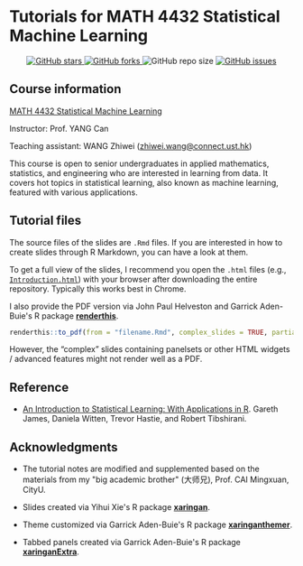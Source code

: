 # Tutorials for MATH 4432 Statistical Machine Learning

<!-- metrics -->
<p align="center">
 <a href="https://github.com/statwangz/MATH-4432-Statistical-Machine-Learning/stargazers">
  <img alt="GitHub stars" src="https://img.shields.io/github/stars/statwangz/MATH-4432-Statistical-Machine-Learning">
 </a>
 <a href="https://github.com/statwangz/MATH-4432-Statistical-Machine-Learning/network">
  <img alt="GitHub forks" src="https://img.shields.io/github/forks/statwangz/MATH-4432-Statistical-Machine-Learning">
 </a>
 <img alt="GitHub repo size" src="https://img.shields.io/github/repo-size/statwangz/MATH-4432-Statistical-Machine-Learning">
 <a href="https://github.com/statwangz/MATH-4432-Statistical-Machine-Learning/issues">
  <img alt="GitHub issues" src="https://img.shields.io/github/issues/statwangz/MATH-4432-Statistical-Machine-Learning">
 </a>
</p>

## Course information

[MATH 4432 Statistical Machine Learning](https://sites.google.com/site/eeyangc/teaching/math-4432-statistical-machine-learning)
 
Instructor: Prof. YANG Can

Teaching assistant: WANG Zhiwei (<zhiwei.wang@connect.ust.hk>)

This course is open to senior undergraduates in applied mathematics, statistics, and engineering who are interested in learning from data.
It covers hot topics in statistical learning, also known as machine learning, featured with various applications.

## Tutorial files

The source files of the slides are `.Rmd` files.
If you are interested in how to create slides through R Markdown, you can have a look at them.

To get a full view of the slides, I recommend you open the `.html` files (e.g., [`Introduction.html`](https://github.com/statwangz/MATH-4432-Statistical-Machine-Learning/blob/main/T01%20A%20brief%20introduction%20to%20R/Introduction.html)) with your browser after downloading the entire repository.
Typically this works best in Chrome.

I also provide the PDF version via John Paul Helveston and Garrick Aden-Buie's R package [**renderthis**](https://github.com/jhelvy/renderthis).
```r
renderthis::to_pdf(from = "filename.Rmd", complex_slides = TRUE, partial_slides = FALSE)
```
However, the “complex” slides containing panelsets or other HTML widgets / advanced features might not render well as a PDF.

## Reference

- [An Introduction to Statistical Learning: With Applications in R](https://www.statlearning.com/). Gareth James, Daniela Witten, Trevor Hastie, and Robert Tibshirani.

## Acknowledgments

- The tutorial notes are modified and supplemented based on the materials from my "big academic brother" (大师兄), Prof. CAI Mingxuan, CityU.
 
- Slides created via Yihui Xie's R package [**xaringan**](https://github.com/yihui/xaringan).

- Theme customized via Garrick Aden-Buie's R package [**xaringanthemer**](https://github.com/gadenbuie/xaringanthemer).

- Tabbed panels created via Garrick Aden-Buie's R package [**xaringanExtra**](https://github.com/gadenbuie/xaringanExtra/).
